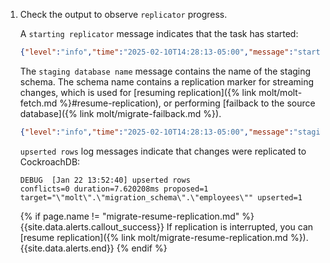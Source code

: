 1. Check the output to observe `replicator` progress.

	A `starting replicator` message indicates that the task has started:

	~~~ json
	{"level":"info","time":"2025-02-10T14:28:13-05:00","message":"starting replicator"}
	~~~

	The `staging database name` message contains the name of the staging schema. The schema name contains a replication marker for streaming changes, which is used for [resuming replication]({% link molt/molt-fetch.md %}#resume-replication), or performing [failback to the source database]({% link molt/migrate-failback.md %}).


	~~~ json
	{"level":"info","time":"2025-02-10T14:28:13-05:00","message":"staging database name: _replicator_1739215693817700000"}
	~~~

	`upserted rows` log messages indicate that changes were replicated to CockroachDB:

	~~~ shell
	DEBUG  [Jan 22 13:52:40] upserted rows                                 conflicts=0 duration=7.620208ms proposed=1 target="\"molt\".\"migration_schema\".\"employees\"" upserted=1
	~~~

	{% if page.name != "migrate-resume-replication.md" %}
	{{site.data.alerts.callout_success}}
	If replication is interrupted, you can [resume replication]({% link molt/migrate-resume-replication.md %}).
	{{site.data.alerts.end}}
	{% endif %}